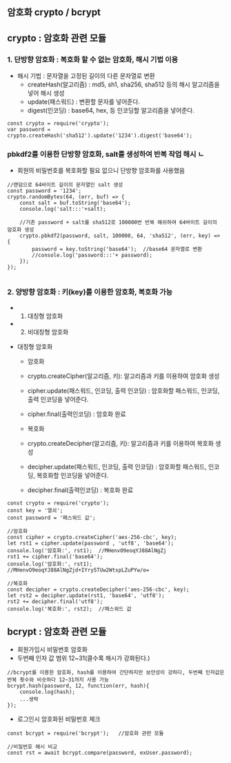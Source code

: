 ## 암호화 crypto / bcrypt  

## crypto : 암호화 관련 모듈  
### 1. 단방향 암호화​ : 복호화 할 수 없는 암호화, 해시 기법 이용  
- 해시 기법 : 문자열을 고정된 길이의 다른 문자열로 변환  
    -  createHash(알고리즘) : md5, sh1, sha256, sha512 등의 해시 알고리즘을 넣어 해시 생성  
    - update(패스워드) : 변환할 문자를 넣어준다.  
    - digest(인코딩) : base64, hex, 등 인코딩할 알고리즘을 넣어준다.  
```
const crypto = require('crypto');
var password = crypto.createHash('sha512').update('1234').digest('base64');
```

### pbkdf2를 이용한 단방향 암호화, salt를 생성하여 반복 작업 해시  ㄴ
- 회원의 비밀번호를 복호화할 필요 없으니 단방향 암호화를 사용했음  
```
//랜덤으로 64바이트 길이의 문자열인 salt 생성
const password = '1234';
crypto.randomBytes(64, (err, buf) => {
    const salt = buf.toString('base64');
    console.log('salt:::'+salt);
    
    //기존 password + salt를 sha512로 100000번 반복 해쉬하여 64바이트 길이의 암호화 생성
    crypto.pbkdf2(password, salt, 100000, 64, 'sha512', (err, key) => {
        password = key.toString('base64');  //base64 문자열로 변환
        //console.log('password:::'+ password);
    });
});
​
```

### 2. 양방향 암호화 : 키(key)를 이용한 암호화, 복호화 가능
- 1) 대칭형 암호화  
- 2) 비대칭형 암호화  
  
- 대칭형 암호화  
    - 암호화  
    - crypto.createCipher(알고리즘, 키): 알고리즘과 키를 이용하여 암호화 생성  
    - cipher.update(패스워드, 인코딩, 출력 인코딩) : 암호화할 패스워드, 인코딩, 출력 인코딩을 넣어준다.  
    - cipher.final(출력인코딩) : 암호화 완료  
  
    - 복호화  
    - crypto.createDecipher(알고리즘, 키): 알고리즘과 키를 이용하여 복호화 생성  
    - decipher.update(패스워드, 인코딩, 출력 인코딩) : 암호화할 패스워드, 인코딩, 복호화할 인코딩을 넣어준다.  
    - decipher.final(출력인코딩) : 복호화 완료  
```
const crypto = require('crypto');
const key = '열쇠';
const password = '패스워드 값';

//암호화
const cipher = crypto.createCipher('aes-256-cbc', key);
let rst1 = cipher.update(password , 'utf8', 'base64');
console.log('암호화:', rst1);  //MHenvO9eoqYJ88AlNgZj
rst1 += cipher.final('base64');
console.log('암호화:', rst1);  //MHenvO9eoqYJ88AlNgZjd+IYry5TUw2WtspLZuPYw/o=

//복호화
const decipher = crypto.createDecipher('aes-256-cbc', key);
let rst2 = decipher.update(rst1, 'base64', 'utf8');
rst2 += decipher.final('utf8');
console.log('복호화:', rst2);  //패스워드 값
```

## bcrypt : 암호화 관련 모듈
- 회원가입시 비밀번호 암호화  
- 두번째 인자 값 범위 12~31(클수록 해시가 강화된다.)  
```
//bcrypt를 이용한 암호화, hash를 이용하여 간단하지만 보안성이 강하다, 두번째 인자값은 반복 횟수와 비슷하다 12~31까지 사용 가능
bcrypt.hash(password, 12, function(err, hash){
    console.log(hash);
    ...생략
});
```
  
- 로그인시 암호화된 비밀번호 체크  
```
const bcrypt = require('bcrypt');   //암호화 관련 모듈

//비밀번호 해시 비교
const rst = await bcrypt.compare(password, exUser.password);
```

